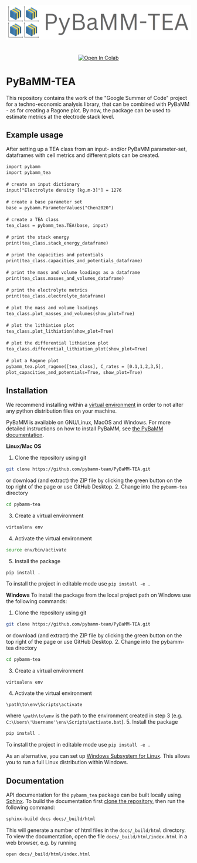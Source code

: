 
![PyBaMM-TEA-logo](https://github.com/pybamm-team/pybamm-tea/blob/main/docs/_static/pybamm_tea_logo.PNG)

#

<div align="center">

[![Open In Colab](https://colab.research.google.com/assets/colab-badge.svg)](https://colab.research.google.com/github/pybamm-team/PyBaMM/blob/main/)


</div>


# PyBaMM-TEA

This repository contains the work of the "Google Summer of Code" project for a techno-economic analysis library, that can be combined with PyBaMM - as for creating a Ragone plot. By now, the package can be used to estimate metrics at the electrode stack level.

## Example usage

After setting up a TEA class from an input- and/or PyBaMM parameter-set, dataframes with cell metrics and different plots can be created.

```python3
import pybamm
import pybamm_tea

# create an input dictionary
input["Electrolyte density [kg.m-3]"] = 1276

# create a base parameter set
base = pybamm.ParameterValues("Chen2020")

# create a TEA class
tea_class = pybamm_tea.TEA(base, input)

# print the stack energy
print(tea_class.stack_energy_dataframe)

# print the capacities and potentials
print(tea_class.capacities_and_potentials_dataframe)

# print the mass and volume loadings as a dataframe
print(tea_class.masses_and_volumes_dataframe)

# print the electrolyte metrics
print(tea_class.electrolyte_dataframe)

# plot the mass and volume loadings
tea_class.plot_masses_and_volumes(show_plot=True)

# plot the lithiation plot
tea_class.plot_lithiation(show_plot=True)

# plot the differential lithiation plot
tea_class.differential_lithiation_plot(show_plot=True)

# plot a Ragone plot
pybamm_tea.plot_ragone([tea_class], C_rates = [0.1,1,2,3,5], plot_capacities_and_potentials=True, show_plot=True)
```

## Installation
We recommend installing within a [virtual environment](https://docs.python.org/3/tutorial/venv.html) in order to not alter any python distribution files on your machine.

PyBaMM is available on GNU/Linux, MacOS and Windows. For more detailed instructions on how to install PyBaMM, see [the PyBaMM documentation](https://pybamm.readthedocs.io/en/latest/install/GNU-linux.html#user-install).

**Linux/Mac OS**
1. Clone the repository using git
```bash
git clone https://github.com/pybamm-team/PyBaMM-TEA.git
```
or download (and extract) the ZIP file by clicking the green button on the top right of the page or use GitHub Desktop.
2. Change into the `pybamm-tea` directory
```bash
cd pybamm-tea
```
3. Create a virtual environment
```bash
virtualenv env
```
4. Activate the virtual environment
```bash
source env/bin/activate
```
5. Install the package
```
pip install .
```
To install the project in editable mode use `pip install -e .`

**Windows**
To install the package from the local project path on Windows use the following commands:

1. Clone the repository using git
```bash
git clone https://github.com/pybamm-team/PyBaMM-TEA.git
```
or download (and extract) the ZIP file by clicking the green button on the top right of the page or use GitHub Desktop.
2. Change into the pybamm-tea directory
```bash
cd pybamm-tea
```
3. Create a virtual environment
```bash
virtualenv env
```
4. Activate the virtual environment
```
\path\to\env\Scripts\activate
```
where `\path\to\env` is the path to the environment created in step 3 (e.g. `C:\Users\'Username'\env\Scripts\activate.bat`).
5. Install the package
```bash
pip install .
```
To install the project in editable mode use `pip install -e .`

As an alternative, you can set up [Windows Subsystem for Linux](https://docs.microsoft.com/en-us/windows/wsl/about). This allows you to run a full Linux distribution within Windows.

## Documentation
API documentation for the `pybamm_tea` package can be built locally using [Sphinx](https://www.sphinx-doc.org/en/master/). To build the documentation first [clone the repository](https://github.com/git-guides/git-clone), then run the following command:
```bash
sphinx-build docs docs/_build/html  
```
This will generate a number of html files in the `docs/_build/html` directory. To view the documentation, open the file `docs/_build/html/index.html` in a web browser, e.g. by running
```bash
open docs/_build/html/index.html
```
